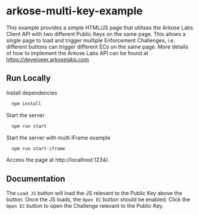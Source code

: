 # arkose-multi-key-example

This example provides a simple HTML/JS page that utilises the Arkose Labs Client API with two different Public Keys on the same page. This allows a single page to load and trigger multiple Enforcement Challenges, i.e. different buttons can trigger different ECs on the same page.
More details of how to implement the Arkose Labs API can be found at https://developer.arkoselabs.com

## Run Locally

Install dependencies

```bash
  npm install
```

Start the server

```bash
  npm run start
```

Start the server with multi iFrame example

```bash
  npm run start-iframe
```

Access the page at http://localhost:1234/.

## Documentation

The `Load JS` button will load the JS relevant to the Public Key above the button. Once the JS loads, the `Open EC` button should be enabled. Click the `Open EC` button to open the Challenge relevant to the Public Key.
